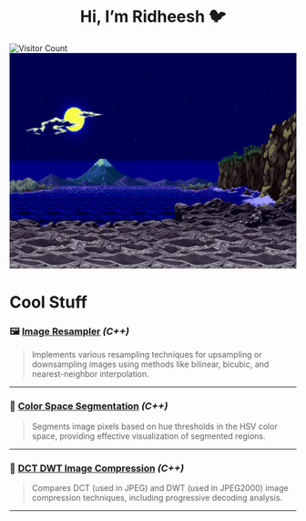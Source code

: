 <div align="center">
<h1> Hi, I’m Ridheesh 🐦 </h1> 
</div>

![Visitor Count](https://profile-counter.glitch.me/{RidheeshAmarthya}/count.svg)
<img src="https://github.com/RidheeshAmarthya/RidheeshAmarthya/blob/main/wallpaper.gif">

# **Cool Stuff**

### 🖼️ **[Image Resampler](https://github.com/RidheeshAmarthya/image-resampler)** *(C++)*  
> Implements various resampling techniques for upsampling or downsampling images using methods like bilinear, bicubic, and nearest-neighbor interpolation.

---

### 🎨 **[Color Space Segmentation](https://github.com/RidheeshAmarthya/color-space-segmentation)** *(C++)*  
> Segments image pixels based on hue thresholds in the HSV color space, providing effective visualization of segmented regions.

---

### 🔗 **[DCT DWT Image Compression](https://github.com/RidheeshAmarthya/DCT-DWT-compression)** *(C++)*  
> Compares DCT (used in JPEG) and DWT (used in JPEG2000) image compression techniques, including progressive decoding analysis.

---
